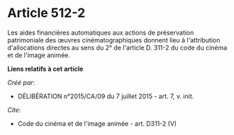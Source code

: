 # Article 512-2

Les aides financières automatiques aux actions de préservation patrimoniale des œuvres cinématographiques donnent lieu à
l'attribution d'allocations directes au sens du 2° de l'article D. 311-2 du code du cinéma et de l'image animée.

**Liens relatifs à cet article**

_Créé par_:

  - DÉLIBÉRATION n°2015/CA/09 du 7 juillet 2015 - art. 7, v. init.

_Cite_:

  - Code du cinéma et de l'image animée - art. D311-2 (V)
